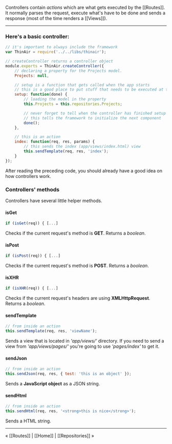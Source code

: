 Controllers contain _actions_ which are what gets executed by the [[Routes]]. It normally parses the request, execute what's have to be done and sends a response (most of the time renders a [[Views]]).

***

### Here's a basic controller:
```javascript
// it's important to always include the framework
var ThinAir = require('../../libs/thinair');

// createController returns a controller object
module.exports = ThinAir.createController({
    // declaring a property for the Projects model.
    Projects: null,

    // setup is a function that gets called when the app starts
    // this is a good place to put stuff that needs to be executed at the app startup.
    setup: function(done) {
        // loading the model in the property
        this.Projects = this.repositories.Projects;

        // never forget to tell when the controller has finished setup
        // this tells the framework to initialize the next component
        done();
    },

    // this is an action
    index: function(req, res, params) {
        // this sends the index (app/views/index.html) view
        this.sendTemplate(req, res, 'index');
    }
});
```

After reading the preceding code, you should already have a good idea on how controllers work.

### Controllers' methods
Controllers have several little helper methods.

#### isGet
```javascript
if (isGet(req)) { [...]
```
Checks if the current request's method is **GET**. Returns a _boolean_.

#### isPost
```javascript
if (isPost(req)) { [...]
```
Checks if the current request's method is **POST**. Returns a _boolean_.

#### isXHR
```javascript
if (isXHR(req)) { [...]
```
Checks if the current request's headers are using **XMLHttpRequest**. Returns a _boolean_.

#### sendTemplate
```javascript
// from inside an action
this.sendTemplate(req, res, 'viewName');
```
Sends a view that is located in _'app/views/'_ directory. If you need to send a view from _'app/views/pages/'_ you're going to use _'pages/index'_ to get it.

#### sendJson
```javascript
// from inside an action
this.sendJson(req, res, { test: 'this is an object' });
```
Sends a **JavaScript object** as a JSON string.

#### sendHtml
```javascript
// from inside an action
this.sendHtml(req, res, '<strong>this is nice</strong>');
```
Sends a HTML string.

***

&laquo; [[Routes]] | [[Home]] | [[Repositories]] &raquo;